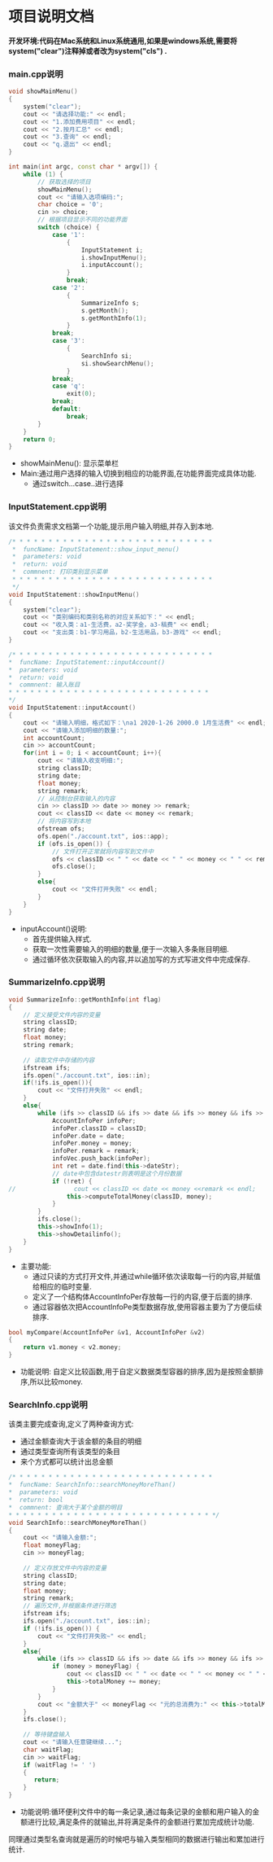 # 项目说明文档

**开发环境:代码在Mac系统和Linux系统通用,如果是windows系统,需要将system("clear")注释掉或者改为system("cls") .**

### main.cpp说明

```cpp
void showMainMenu()
{
    system("clear");
    cout << "请选择功能:" << endl;
    cout << "1.添加费用项目" << endl;
    cout << "2.按月汇总" << endl;
    cout << "3.查询" << endl;
    cout << "q.退出" << endl;
}

int main(int argc, const char * argv[]) {
    while (1) {
        // 获取选择的项目
        showMainMenu();
        cout << "请输入选项编码:";
        char choice = '0';
        cin >> choice;
        // 根据项目显示不同的功能界面
        switch (choice) {
            case '1':
                {
                    InputStatement i;
                    i.showInputMenu();
                    i.inputAccount();
                }
                break;
            case '2':
                {
                    SummarizeInfo s;
                    s.getMonth();
                    s.getMonthInfo(1);
                }
            break;
            case '3':
                {
                    SearchInfo si;
                    si.showSearchMenu();
                }
            break;
            case 'q':
                exit(0);
            break;
            default:
                break;
        }
    }
    return 0;
}

```

- showMainMenu(): 显示菜单栏
- Main:通过用户选择的输入切换到相应的功能界面,在功能界面完成具体功能.
  - 通过switch...case..进行选择

### InputStatement.cpp说明

该文件负责需求文档第一个功能,提示用户输入明细,并存入到本地.

```cpp
/* * * * * * * * * * * * * * * * * * * * * * * * * * * *
 *  funcName: InputStatement::show_input_menu()
 *  parameters: void
 *  return: void
 *  commnent: 打印类别显示菜单
 * * * * * * * * * * * * * * * * * * * * * * * * * * * *
 */
void InputStatement::showInputMenu()
{
    system("clear");
    cout << "类别编码和类别名称的对应关系如下：" << endl;
    cout << "收⼊类：a1-⽣活费，a2-奖学金，a3-稿费" << endl;
    cout << "⽀出类：b1-学习⽤品，b2-生活用品，b3-游戏" << endl;
}

/* * * * * * * * * * * * * * * * * * * * * * * * * * * *
*  funcName: InputStatement::inputAccount()
*  parameters: void
*  return: void
*  commnent: 输入账目
* * * * * * * * * * * * * * * * * * * * * * * * * * * *
*/
void InputStatement::inputAccount()
{
    cout << "请输入明细，格式如下：\na1 2020-1-26 2000.0 1⽉⽣活费" << endl;
    cout << "请输入添加明细的数量:";
    int accountCount;
    cin >> accountCount;
    for(int i = 0; i < accountCount; i++){
        cout << "请输入收支明细:";
        string classID;
        string date;
        float money;
        string remark;
        // 从控制台获取输入的内容
        cin >> classID >> date >> money >> remark;
        cout << classID << date << money << remark;
        // 将内容写到本地
        ofstream ofs;
        ofs.open("./account.txt", ios::app);
        if (ofs.is_open()) {
            // 文件打开正常就将内容写到文件中
            ofs << classID << " " << date << " " << money << " " << remark << endl;
            ofs.close();
        }
        else{
            cout << "文件打开失败" << endl;
        }
    }
}

```

- inputAccount()说明:
  - 首先提供输入样式.
  - 获取一次性需要输入的明细的数量,便于一次输入多条账目明细.
  - 通过循环依次获取输入的内容,并以追加写的方式写进文件中完成保存.

### SummarizeInfo.cpp说明

```cpp
void SummarizeInfo::getMonthInfo(int flag)
{
    // 定义接受文件内容的变量
    string classID;
    string date;
    float money;
    string remark;
    
    // 读取文件中存储的内容
    ifstream ifs;
    ifs.open("./account.txt", ios::in);
    if(!ifs.is_open()){
        cout << "文件打开失败" << endl;
    }
    else{
        while (ifs >> classID && ifs >> date && ifs >> money && ifs >> remark) {
            AccountInfoPer infoPer;
            infoPer.classID = classID;
            infoPer.date = date;
            infoPer.money = money;
            infoPer.remark = remark;
            infoVec.push_back(infoPer);
            int ret = date.find(this->dateStr);
            // date中包含datestr则表明是这个月份数据
            if (!ret) {
//                cout << classID << date << money <<remark << endl;
                this->computeTotalMoney(classID, money);
            }
        }
        ifs.close();
        this->showInfo(1);
        this->showDetailinfo();
    }
}
```

- 主要功能: 
  - 通过只读的方式打开文件,并通过while循环依次读取每一行的内容,并赋值给相应的临时变量.
  - 定义了一个结构体AccountInfoPer存放每一行的内容,便于后面的排序.
  - 通过容器依次把AccountInfoPe类型数据存放,使用容器主要为了方便后续排序.

```cpp
bool myCompare(AccountInfoPer &v1, AccountInfoPer &v2)
{
    return v1.money < v2.money;
}
```

- 功能说明: 自定义比较函数,用于自定义数据类型容器的排序,因为是按照金额排序,所以比较money.

### SearchInfo.cpp说明

该类主要完成查询,定义了两种查询方式:

- 通过金额查询大于该金额的条目的明细
- 通过类型查询所有该类型的条目
- 来个方式都可以统计出总金额

```cpp
/* * * * * * * * * * * * * * * * * * * * * * * * * * * *
*  funcName: SearchInfo::searchMoneyMoreThan()
*  parameters: void
*  return: bool
*  commnent: 查询大于某个金额的明目
* * * * * * * * * * * * * * * * * * * * * * * * * * * * */
void SearchInfo::searchMoneyMoreThan()
{
    cout << "请输入金额:";
    float moneyFlag;
    cin >> moneyFlag;
    
    // 定义存放文件中内容的变量
    string classID;
    string date;
    float money;
    string remark;
    // 遍历文件,并根据条件进行筛选
    ifstream ifs;
    ifs.open("./account.txt", ios::in);
    if (!ifs.is_open()) {
        cout << "文件打开失败~" << endl;
    }
    else{
        while (ifs >> classID && ifs >> date && ifs >> money && ifs >> remark) {
            if (money > moneyFlag) {
                cout << classID << " " << date << " " << money << " " << remark << endl;
                this->totalMoney += money;
            }
        }
        cout << "金额大于" << moneyFlag << "元的总消费为:" << this->totalMoney << "元" << endl;
    }
    ifs.close();
    
    // 等待键盘输入
    cout << "请输入任意键继续...";
    char waitFlag;
    cin >> waitFlag;
    if (waitFlag != ' ')
    {
       return;
    }
}

```

- 功能说明:循环便利文件中的每一条记录,通过每条记录的金额和用户输入的金额进行比较,满足条件的就输出,并将满足条件的金额进行累加完成统计功能.

同理通过类型名查询就是遍历的时候吧与输入类型相同的数据进行输出和累加进行统计.

